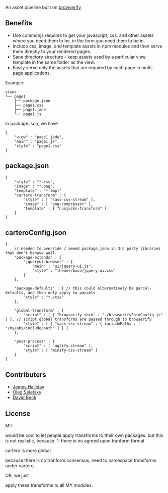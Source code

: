 

An asset pipeline built on [browserify](http://browserify.org/). 

## Benefits

* Use commonjs requires to get your javascript, css, and other assets where you need them to be, in the form you need them to be in.
* Include css, image, and template assets in npm modules and then serve them directly to your rendered pages.
* Sane directory structure - keep assets used by a particular view template in the same folder as the view.
* Easily serve only the assets that are required by each page in multi-page applications.

Example:

```
views
└── page1
    ├── package.json
    ├── page1.css
    ├── page1.jade
    └── page1.js
```

In package.json, we have

```
{
	"view" : "page1.jade",
	"main" : "page1.js",
	"style" : "page1.css"
}
```

## package.json

```
{
	"style" : "*.css",
	"image" : "*.png",
	"template" : "*.tmpl"
	"cartero-transform" : {
		"style" : [ "sass-css-stream" ],
		"image" : [ "png-compressor" ],
		"template" : [ "nunjucks-transform" ]
	}
}
```

## carteroConfig.json

```
{
	// needed to override / amend package.json in 3rd party libraries that don't behave well.
	"package-extends" : {
		"jqueryui-browser" : {
			"main" : "ui/jquery-ui.js",
			"style" : "themes/base/jquery-ui.css"
		}
	},

	"package-defaults" : { // this could alternatively be parcel-defaults, and then only apply to parcels
		"style" : "*.scss"
	},

	"global-transform" : {
		"script" : [ { "browserify-shim" : "./browserifyShimConfig.js" } ], // script global transforms are passed through to browserify
		"style" : [ { "sass-css-stream" : { includePaths : [ "/my/abs/include/path" ] } ]
	},

	"post-process" : {
		"script" : [ "uglify-stream" ],
		"style" : [ "minify-css-stream" ]
	}
}
```

## Contributers

* [James Halliday](https://twitter.com/substack)
* [Oleg Seletsky](https://github.com/go-oleg)
* [David Beck](https://twitter.com/davegbeck)

## License

MIT

would be cool to let people apply transforms to their own packages. but this is not realistic, because.
	1. there is no agreed upon tranform format


cartero is more global 


because there is no tranform consensus, need to namespace transforms under cartero.

OR, we just 

apply these transforms to all MY modules.
